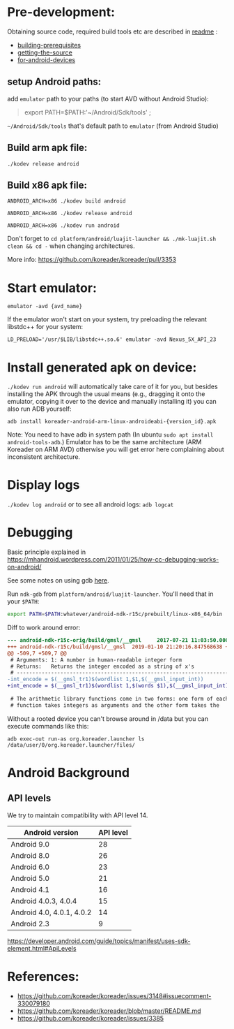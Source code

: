 # Pre-development:
Obtaining source code, required build tools etc are described in [readme](https://github.com/koreader/koreader/blob/master/README.md) :

* [building-prerequisites](https://github.com/koreader/koreader/blob/master/README.md#building-prerequisites)
* [getting-the-source](https://github.com/koreader/koreader/blob/master/README.md#getting-the-source)
* [for-android-devices](https://github.com/koreader/koreader/blob/master/README.md#for-android-devices)

## setup Android paths:
add `emulator` path to your paths (to start AVD without Android Studio):
> export PATH=$PATH:'~/Android/Sdk/tools' ; 

`~/Android/Sdk/tools` that's default path to `emulator` (from Android Studio)

## Build arm apk file:
`./kodev release android`

## Build x86 apk file:
`ANDROID_ARCH=x86 ./kodev build android`

`ANDROID_ARCH=x86 ./kodev release android`

`ANDROID_ARCH=x86 ./kodev run android`


Don't forget to `cd platform/android/luajit-launcher && ./mk-luajit.sh clean && cd -` when changing architectures.

More info: https://github.com/koreader/koreader/pull/3353

# Start emulator:
```
emulator -avd {avd_name}
```
If the emulator won't start on your system, try preloading the relevant libstdc++ for your system:
```
LD_PRELOAD='/usr/$LIB/libstdc++.so.6' emulator -avd Nexus_5X_API_23
```


# Install generated apk on device:
`./kodev run android` will automatically take care of it for you, but besides installing the APK through the usual means (e.g., dragging it onto the emulator, copying it over to the device and manually installing it) you can also run ADB yourself:

```
adb install koreader-android-arm-linux-androideabi-{version_id}.apk
```

Note: You need to have adb in system path (In ubuntu `sudo apt install android-tools-adb`.)
Emulator has to be the same architecture (ARM Koreader on ARM AVD) otherwise you will get error here complaining about inconsistent architecture.

# Display logs
`./kodev log android`
or to see all android logs:
`adb logcat`

# Debugging

Basic principle explained in https://mhandroid.wordpress.com/2011/01/25/how-cc-debugging-works-on-android/

See some notes on using gdb [here](https://github.com/koreader/koreader/issues/3385#issuecomment-453240707).

Run `ndk-gdb` from `platform/android/luajit-launcher`. You'll need that in your `$PATH`:

```sh
export PATH=$PATH:whatever/android-ndk-r15c/prebuilt/linux-x86_64/bin
```

Diff to work around error:
```diff
--- android-ndk-r15c-orig/build/gmsl/__gmsl     2017-07-21 11:03:50.000000000 +0200
+++ android-ndk-r15c/build/gmsl/__gmsl  2019-01-10 21:20:16.847568638 +0100
@@ -509,7 +509,7 @@
 # Arguments: 1: A number in human-readable integer form
 # Returns:   Returns the integer encoded as a string of x's
 # ----------------------------------------------------------------------------
-int_encode = $(__gmsl_tr1)$(wordlist 1,$1,$(__gmsl_input_int))
+int_encode = $(__gmsl_tr1)$(wordlist 1,$(words $1),$(__gmsl_input_int))
 
 # The arithmetic library functions come in two forms: one form of each
 # function takes integers as arguments and the other form takes the
```

Without a rooted device you can't browse around in /data but you can execute commands like this:
```
adb exec-out run-as org.koreader.launcher ls /data/user/0/org.koreader.launcher/files/
```

# Android Background

## API levels

We try to maintain compatibility with API level 14.

Android version | API level
--- | ---
Android 9.0 | 28
Android 8.0 | 26
Android 6.0 | 23
Android 5.0 | 21
Android 4.1 | 16
Android 4.0.3, 4.0.4| 15
Android 4.0, 4.0.1, 4.0.2 | 14
Android 2.3 | 9

https://developer.android.com/guide/topics/manifest/uses-sdk-element.html#ApiLevels

# References:
* https://github.com/koreader/koreader/issues/3148#issuecomment-330079180
* https://github.com/koreader/koreader/blob/master/README.md
* https://github.com/koreader/koreader/issues/3385
